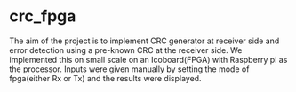 # crc_fpga

The aim of the project is to implement CRC generator at receiver side and error detection using a pre-known CRC at the receiver side.
We implemented this on small scale on an Icoboard(FPGA) with Raspberry pi as the processor. Inputs were given manually by setting the mode of fpga(either Rx or Tx) and the results were displayed.
